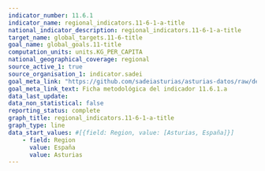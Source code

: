```yaml
---
indicator_number: 11.6.1
indicator_name: regional_indicators.11-6-1-a-title
national_indicator_description: regional_indicators.11-6-1-a-title
target_name: global_targets.11-6-title
goal_name: global_goals.11-title
computation_units: units.KG_PER_CAPITA
national_geographical_coverage: regional
source_active_1: true
source_organisation_1: indicator.sadei
goal_meta_link: "https://github.com/sadeiasturias/asturias-datos/raw/develop/descargas/metodologia/11.6.1.a.pdf"
goal_meta_link_text: Ficha metodológica del indicador 11.6.1.a
data_last_update:  
data_non_statistical: false
reporting_status: complete
graph_title: regional_indicators.11-6-1-a-title
graph_type: line
data_start_values: #[{field: Region, value: [Asturias, España]}]
    - field: Region
      value: España
      value: Asturias
---
```

